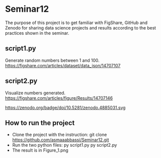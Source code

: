 # Seminar12

The purpose of this project is to get familiar with FigShare, GitHub and Zenodo for sharing data science projects and results according to the best practices shown in the seminar.

## script1.py
Generate random numbers between 1 and 100.
https://figshare.com/articles/dataset/data_json/14707107

## script2.py
Visualize numbers generated.
https://figshare.com/articles/figure/Results/14707146

https://zenodo.org/badge/doi/10.5281/zenodo.4885031.svg

## How to run the project

* Clone the project with the instruction: git clone https://github.com/asmaaabbassi/Seminar12.git
* Run the two python files:
      py script1.py
      py script2.py
* The result  is in Figure_1.png




